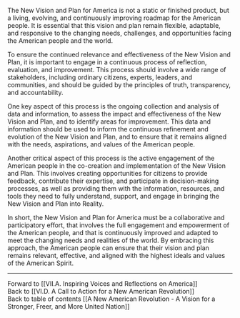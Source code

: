 The New Vision and Plan for America is not a static or finished product, but a living, evolving, and continuously improving roadmap for the American people. It is essential that this vision and plan remain flexible, adaptable, and responsive to the changing needs, challenges, and opportunities facing the American people and the world.

To ensure the continued relevance and effectiveness of the New Vision and Plan, it is important to engage in a continuous process of reflection, evaluation, and improvement. This process should involve a wide range of stakeholders, including ordinary citizens, experts, leaders, and communities, and should be guided by the principles of truth, transparency, and accountability.

One key aspect of this process is the ongoing collection and analysis of data and information, to assess the impact and effectiveness of the New Vision and Plan, and to identify areas for improvement. This data and information should be used to inform the continuous refinement and evolution of the New Vision and Plan, and to ensure that it remains aligned with the needs, aspirations, and values of the American people.

Another critical aspect of this process is the active engagement of the American people in the co-creation and implementation of the New Vision and Plan. This involves creating opportunities for citizens to provide feedback, contribute their expertise, and participate in decision-making processes, as well as providing them with the information, resources, and tools they need to fully understand, support, and engage in bringing the New Vision and Plan into Reality. 

In short, the New Vision and Plan for America must be a collaborative and participatory effort, that involves the full engagement and empowerment of the American people, and that is continuously improved and adapted to meet the changing needs and realities of the world. By embracing this approach, the American people can ensure that their vision and plan remains relevant, effective, and aligned with the highest ideals and values of the American Spirit.

___

Forward to [[VII.A. Inspiring Voices and Reflections on America]]  
Back to [[VI.D. A Call to Action for a New American Revolution]]        
Back to table of contents [[A New American Revolution - A Vision for a Stronger, Freer, and More United Nation]]  